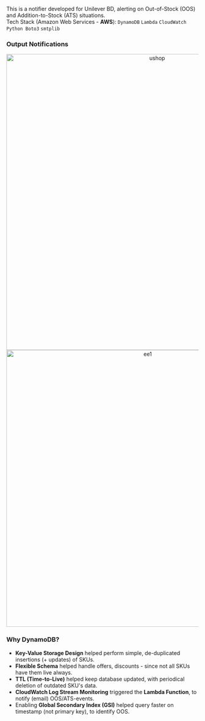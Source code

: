 This is a notifier developed for Unilever BD, alerting on Out-of-Stock (OOS) and Addition-to-Stock (ATS) situations.
<br>
Tech Stack (Amazon Web Services - <strong>AWS</strong>):  ```DynamoDB``` ```Lambda``` ```CloudWatch``` ```Python Boto3``` ```smtplib```

### Output Notifications 
<p align="center">
<img width="775" alt="ushop" src="https://github.com/shithi30/Shopify-UShop-Portal-Hourly-OLA-Monitoring/assets/43873081/96e583da-1cec-43fc-8cbc-94abd88dfb13">
<img width="725" alt="ee1" src="https://github.com/shithi30/Shopify-UShop-Portal-Hourly-OLA-Monitoring/assets/43873081/c1398f0c-2c21-4a5e-a422-696a03432df1">
</p>

### Why DynamoDB?
- <strong>Key-Value Storage Design</strong> helped perform simple, de-duplicated insertions (+ updates) of SKUs.
- <strong>Flexible Schema</strong> helped handle offers, discounts - since not all SKUs have them live always.
- <strong>TTL (Time-to-Live)</strong> helped keep database updated, with periodical deletion of outdated SKU's data.
- <strong>CloudWatch Log Stream Monitoring</strong> triggered the <strong>Lambda Function</strong>, to notify (email) OOS/ATS-events.
- Enabling <strong>Global Secondary Index (GSI)</strong> helped query faster on timestamp (not primary key), to identify OOS.

